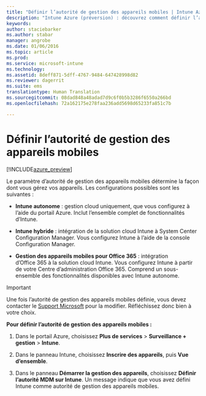```yaml
---
title: "Définir l’autorité de gestion des appareils mobiles | Intune Azure (préversion) | Microsoft Docs"
description: "Intune Azure (préversion) : découvrez comment définir l’autorité de gestion des appareils mobiles dans Intune. "
keywords: 
author: staciebarker
ms.author: stabar
manager: angrobe
ms.date: 01/06/2016
ms.topic: article
ms.prod: 
ms.service: microsoft-intune
ms.technology: 
ms.assetid: 8deff871-5dff-4767-9484-647428998d82
ms.reviewer: dagerrit
ms.suite: ems
translationtype: Human Translation
ms.sourcegitcommit: 08dad848a48adad7d9c6f0b5b3286f6550a266bd
ms.openlocfilehash: 72a162175e278faa236add5698d65233fa851c7b

---
```


# <a name="set-the-mobile-device-management-authority"></a>Définir l’autorité de gestion des appareils mobiles 

[!INCLUDE[azure_preview](../includes/azure_preview.md)]

Le paramètre d’autorité de gestion des appareils mobiles détermine la façon dont vous gérez vos appareils. Les configurations possibles sont les suivantes :

- **Intune autonome** : gestion cloud uniquement, que vous configurez à l’aide du portail Azure. Inclut l’ensemble complet de fonctionnalités d’Intune.

- **Intune hybride** : intégration de la solution cloud Intune à System Center Configuration Manager. Vous configurez Intune à l’aide de la console Configuration Manager.

- **Gestion des appareils mobiles pour Office 365** : intégration d’Office 365 à la solution cloud Intune. Vous configurez Intune à partir de votre Centre d’administration Office 365. Comprend un sous-ensemble des fonctionnalités disponibles avec Intune autonome.

>[!IMPORTANT]
>Une fois l’autorité de gestion des appareils mobiles définie, vous devez contacter le [Support Microsoft](https://docs.microsoft.com/intune/troubleshoot/how-to-get-support-for-microsoft-intune) pour la modifier. Réfléchissez donc bien à votre choix.

**Pour définir l’autorité de gestion des appareils mobiles :**

1. Dans le portail Azure, choisissez **Plus de services** > **Surveillance + gestion** > **Intune**.

2. Dans le panneau Intune, choisissez **Inscrire des appareils**, puis **Vue d’ensemble**.

3. Dans le panneau **Démarrer la gestion des appareils**, choisissez **Définir l’autorité MDM sur Intune**. Un message indique que vous avez défini Intune comme autorité de gestion des appareils mobiles.



<!--HONumber=Feb17_HO3-->



